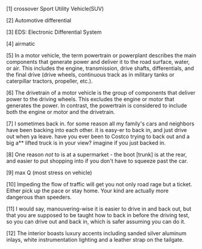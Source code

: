 [1] crossover Sport Utility Vehicle(SUV)

[2] Automotive differential

[3] EDS: Electronic Differential System

[4] airmatic

[5] In a motor vehicle, the term powertrain or powerplant describes the main components that generate power and deliver it to the road surface, water, or air. This includes the engine, transmission, drive shafts, differentials, and the final drive (drive wheels, continuous track as in military tanks or caterpillar tractors, propeller, etc.).

[6] The drivetrain of a motor vehicle is the group of components that deliver power to the driving wheels. This excludes the engine or motor that generates the power. In contrast, the powertrain is considered to include both the engine or motor and the drivetrain.

[7] I sometimes back in. for some reason all my family's cars and neighbors have been backing into each other. it is easy-er to back in, and just drive out when ya leave. have you ever been to Costco trying to back out and a big a** lifted truck is in your view? imagine if you just backed in.

[8] One reason _not_ to is at a supermarket - the boot [trunk] is at the rear, and easier to put shopping into if you don't have to squeeze past the car.

[9] max Q (most stress on vehicle) 

[10] Impeding the flow of traffic will get you not only road rage but a ticket. Either pick up the pace or stay home. Your kind are actually more dangerous than speeders.

[11] I would say, manouvering-wise it is easier to drive in and back out, but that you are supposed to be taught how to back in before the driving test, so you can drive out and back in, which is safer assuming you can do it.

[12] The interior boasts luxury accents including sanded silver aluminum inlays, white instrumentation lighting and a leather strap on the tailgate.
